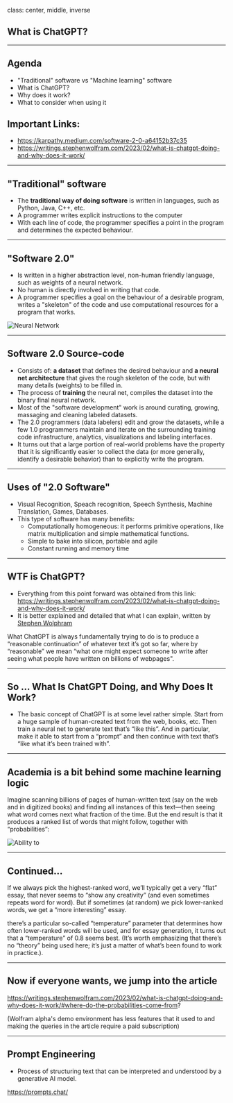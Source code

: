 class: center, middle, inverse

## What is ChatGPT?
---

## Agenda
- "Traditional" software vs "Machine learning" software
- What is ChatGPT?
- Why does it work?
- What to consider when using it

## Important Links:
- https://karpathy.medium.com/software-2-0-a64152b37c35
- https://writings.stephenwolfram.com/2023/02/what-is-chatgpt-doing-and-why-does-it-work/

---
## "Traditional" software

- The **traditional way of doing software** is written in languages, such as Python, Java, C++, etc. 
- A programmer writes explicit instructions to the computer
- With each line of code, the programmer specifies a point in the program and determines the expected behaviour.

---
## "Software 2.0"

- Is written in a higher abstraction level, non-human friendly language, such as weights of a neural network.
- No human is directly involved in writing that code.
- A programmer specifies a goal on the behaviour of a desirable program, writes a "skeleton" of the code and use computational resources for a program that works.

![Neural Network]({{site.baseurl}}/presentation/chatgpt/neural-net.png)

---
## Software 2.0 Source-code

- Consists of: **a dataset** that defines the desired behaviour and **a neural net architecture** that gives the rough skeleton of the code, but with many details (weights) to be filled in.
- The process of **training** the neural net, compiles the dataset into the binary final neural network.
- Most of the "software development" work is around curating, growing, massaging and cleaning labeled datasets.
- The 2.0 programmers (data labelers) edit and grow the datasets, while a few 1.0 programmers maintain and iterate on the surrounding training code infrastructure, analytics, visualizations and labeling interfaces.
- It turns out that a large portion of real-world problems have the property that it is significantly easier to collect the data (or more generally, identify a desirable behavior) than to explicitly write the program.

---
## Uses of "2.0 Software"

- Visual Recognition, Speach recognition, Speech Synthesis, Machine Translation, Games, Databases.
- This type of software has many benefits:
  - Computationally homogeneous: it performs primitive operations, like matrix multiplication and simple mathematical functions.
  - Simple to bake into silicon, portable and agile
  - Constant running and memory time

---
## WTF is ChatGPT?
- Everything from this point forward was obtained from this link: https://writings.stephenwolfram.com/2023/02/what-is-chatgpt-doing-and-why-does-it-work/ 
- It is better explained and detailed that what I can explain, written by [Stephen Wolphram](https://es.wikipedia.org/wiki/Stephen_Wolfram)

What ChatGPT is always fundamentally trying to do is to produce a “reasonable continuation” of whatever text it’s got so far, where by “reasonable” we mean “what one might expect someone to write after seeing what people have written on billions of webpages".

---
## So … What Is ChatGPT Doing, and Why Does It Work?

- The basic concept of ChatGPT is at some level rather simple. Start from a huge sample of human-created text from the web, books, etc. Then train a neural net to generate text that’s “like this”. And in particular, make it able to start from a “prompt” and then continue with text that’s “like what it’s been trained with”.

---
## Academia is a bit behind some machine learning logic

Imagine scanning billions of pages of human-written text (say on the web and in digitized books) and finding all instances of this text—then seeing what word comes next what fraction of the time. But the end result is that it produces a ranked list of words that might follow, together with “probabilities”:

![Ability to]({{site.baseurl}}/presentation/chatgpt/ability-to.png)


---
## Continued...

If we always pick the highest-ranked word, we’ll typically get a very “flat” essay, that never seems to “show any creativity” (and even sometimes repeats word for word). But if sometimes (at random) we pick lower-ranked words, we get a “more interesting” essay.

there’s a particular so-called “temperature” parameter that determines how often lower-ranked words will be used, and for essay generation, it turns out that a “temperature” of 0.8 seems best. (It’s worth emphasizing that there’s no “theory” being used here; it’s just a matter of what’s been found to work in practice.).

---
## Now if everyone wants, we jump into the article

https://writings.stephenwolfram.com/2023/02/what-is-chatgpt-doing-and-why-does-it-work/#where-do-the-probabilities-come-from?

(Wolfram alpha's demo environment has less features that it used to and making the queries in the article require a paid subscription)

--- 
## Prompt Engineering

- Process of structuring text that can be interpreted and understood by a generative AI model.

https://prompts.chat/
